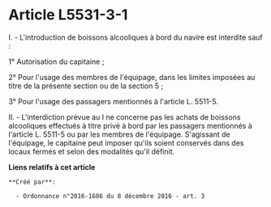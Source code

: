 # Article L5531-3-1

I. - L'introduction de boissons alcooliques à bord du navire est interdite sauf :

1° Autorisation du capitaine ;

2° Pour l'usage des membres de l'équipage, dans les limites imposées au titre de la présente section ou de la section 5 ;

3° Pour l'usage des passagers mentionnés à l'article L. 5511-5.

II. - L'interdiction prévue au I ne concerne pas les achats de boissons alcooliques effectués à titre privé à bord par les
passagers mentionnés à l'article L. 5511-5 ou par les membres de l'équipage. S'agissant de l'équipage, le capitaine peut
imposer qu'ils soient conservés dans des locaux fermés et selon des modalités qu'il définit.

**Liens relatifs à cet article**

	**Créé par**:

	  - Ordonnance n°2016-1686 du 8 décembre 2016 - art. 3
